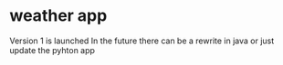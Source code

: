 # weather app

Version 1 is launched
In the future there can be a rewrite in java or just update the pyhton app
